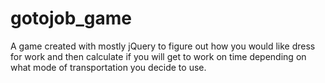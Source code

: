gotojob_game
============
A game created with mostly jQuery to figure out how you would like dress for work and then calculate if you will get to work on time depending on what mode of transportation you decide to use.

